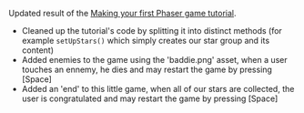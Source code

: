 Updated result of the [Making your first Phaser game tutorial](https://phaser.io/tutorials/making-your-first-phaser-game).

- Cleaned up the tutorial's code by splitting it into distinct methods (for example `setUpStars()` which simply creates our star group and its content)
- Added enemies to the game using the 'baddie.png' asset, when a user touches an ennemy, he dies and may restart the game by pressing [Space]
- Added an 'end' to this little game, when all of our stars are collected, the user is congratulated and may restart the game by pressing [Space]

